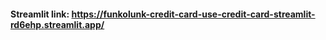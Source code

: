 

#### Streamlit link: https://funkolunk-credit-card-use-credit-card-streamlit-rd6ehp.streamlit.app/





